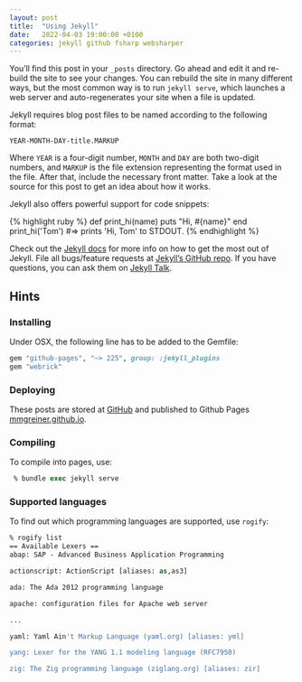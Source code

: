 ```yaml
---
layout: post
title:  "Using Jekyll"
date:   2022-04-03 19:00:00 +0100
categories: jekyll github fsharp websharper 
---
```

You’ll find this post in your `_posts` directory. Go ahead and edit it and re-build the site to see your changes. You can rebuild the site in many different ways, but the most common way is to run `jekyll serve`, which launches a web server and auto-regenerates your site when a file is updated.

Jekyll requires blog post files to be named according to the following format:

`YEAR-MONTH-DAY-title.MARKUP`

Where `YEAR` is a four-digit number, `MONTH` and `DAY` are both two-digit numbers, and `MARKUP` is the file extension representing the format used in the file. After that, include the necessary front matter. Take a look at the source for this post to get an idea about how it works.

Jekyll also offers powerful support for code snippets:

{% highlight ruby %}
def print_hi(name)
  puts "Hi, #{name}"
end
print_hi('Tom')
#=> prints 'Hi, Tom' to STDOUT.
{% endhighlight %}

Check out the [Jekyll docs][jekyll-docs] for more info on how to get the most out of Jekyll. File all bugs/feature requests at [Jekyll’s GitHub repo][jekyll-gh]. If you have questions, you can ask them on [Jekyll Talk][jekyll-talk].

[jekyll-docs]: https://jekyllrb.com/docs/home
[jekyll-gh]:   https://github.com/jekyll/jekyll
[jekyll-talk]: https://talk.jekyllrb.com/

## Hints

### Installing

Under OSX, the following line has to be added to the Gemfile:

~~~~ruby
gem "github-pages", "~> 225", group: :jekyll_plugins
gem "webrick"
~~~~

### Deploying

These posts are stored at [GitHub](https://github.com/mmgreiner/mmgreiner.github.io) and published to Github Pages [mmgreiner.github.io](https://mmgreiner.github.io).

###  Compiling

To compile into pages, use: 

````csh
 % bundle exec jekyll serve   
````

### Supported languages

To find out which programming languages are supported, use `rogify`:

~~~csh
% rogify list
== Available Lexers ==
abap: SAP - Advanced Business Application Programming

actionscript: ActionScript [aliases: as,as3]

ada: The Ada 2012 programming language

apache: configuration files for Apache web server

...

yaml: Yaml Ain't Markup Language (yaml.org) [aliases: yml]

yang: Lexer for the YANG 1.1 modeling language (RFC7950)

zig: The Zig programming language (ziglang.org) [aliases: zir]

~~~

[rogify]: https://simpleit.rocks/ruby/jekyll/what-are-the-supported-language-highlighters-in-jekyll/